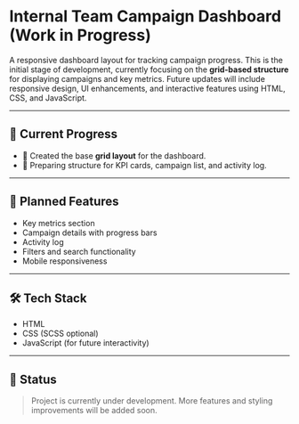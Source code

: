 # Internal Team Campaign Dashboard (Work in Progress)

A responsive dashboard layout for tracking campaign progress. This is the initial stage of development, currently focusing on the **grid-based structure** for displaying campaigns and key metrics. Future updates will include responsive design, UI enhancements, and interactive features using HTML, CSS, and JavaScript.

---

## 📌 Current Progress
- 📐 Created the base **grid layout** for the dashboard.
- 🔧 Preparing structure for KPI cards, campaign list, and activity log.

---

## 🚀 Planned Features
- Key metrics section
- Campaign details with progress bars
- Activity log
- Filters and search functionality
- Mobile responsiveness

---

## 🛠 Tech Stack
- HTML  
- CSS (SCSS optional)  
- JavaScript (for future interactivity)  

---

## 📅 Status
> Project is currently under development. More features and styling improvements will be added soon.

